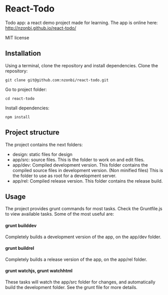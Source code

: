 # React-Todo

Todo app: a react demo project made for learning.
The app is online here: http://nzonbi.github.io/react-todo/


MIT license

## Installation

Using a terminal, clone the repository and install dependencies.
Clone the repository:

    git clone git@github.com:nzonbi/react-todo.git

Go to project folder:

    cd react-todo

Install dependencies:

    npm install

## Project structure

The project contains the next folders:

* design: static files for design
* app/src: source files. This is the folder to work on and edit files.
* app/dev: Compiled development version. This folder contains the
  compiled source files in development version. (Non minified files)
  This is the folder to use as root for a development server.
* app/rel: Compiled release version. This folder contains the release build.

## Usage

The project provides grunt commands for most tasks.
Check the Gruntfile.js to view available tasks.
Some of the most useful are:

#### grunt builddev
Completely builds a development version of the app, on the app/dev folder.

#### grunt buildrel
Completely builds a release version of the app, on the app/rel folder.

#### grunt watchjs, grunt watchhtml
These tasks will watch the app/src folder for changes, and automatically build
the development folder. See the grunt file for more details.
